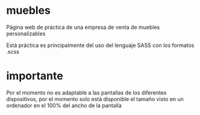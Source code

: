 # muebles
Página web de práctica de una empresa de venta de muebles personalizables

Está práctica es principalmente del uso del lenguaje SASS con los formatos .scss

# importante

Por el momento no es adaptable a las pantallas de los diferentes dispositivos, por el momento solo está disponible el tamaño visto en un ordenador en el 100% del ancho de la pantalla


